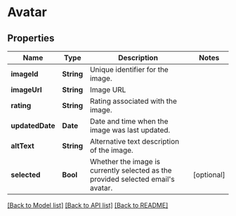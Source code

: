 # Avatar

## Properties
Name | Type | Description | Notes
------------ | ------------- | ------------- | -------------
**imageId** | **String** | Unique identifier for the image. | 
**imageUrl** | **String** | Image URL | 
**rating** | **String** | Rating associated with the image. | 
**updatedDate** | **Date** | Date and time when the image was last updated. | 
**altText** | **String** | Alternative text description of the image. | 
**selected** | **Bool** | Whether the image is currently selected as the provided selected email&#39;s avatar. | [optional] 

[[Back to Model list]](../README.md#documentation-for-models) [[Back to API list]](../README.md#documentation-for-api-endpoints) [[Back to README]](../README.md)


